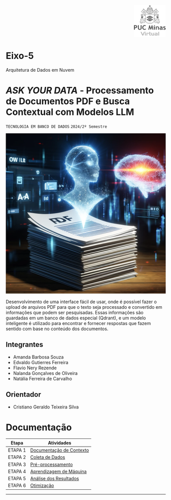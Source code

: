 <div align="right">
  <img src="ask_your_data/assets/images/logo_puc.png" alt="Descrição da Imagem"  width="100" height="100">
</div>

# Eixo-5
Arquitetura de Dados em Nuvem


# _ASK YOUR DATA_ - Processamento de Documentos PDF e Busca Contextual com Modelos LLM
`TECNOLOGIA EM BANCO DE DADOS` `2024/2º Semestre`

![image](/ask_your_data/assets/images/imagem.webp)

Desenvolvimento de uma interface fácil de usar, onde é possível fazer o upload de arquivos PDF para que o texto seja processado e convertido em informações que podem ser pesquisadas. Essas informações são guardadas em um banco de dados especial (Qdrant), e um modelo inteligente é utilizado para encontrar e fornecer respostas que fazem sentido com base no conteúdo dos documentos.

## Integrantes
* Amanda Barbosa Souza
* Edvaldo Gutierres Ferreira
* Flavio Nery Rezende
* Nalanda Gonçalves de Oliveira
* Natália Ferreira de Carvalho

## Orientador
* Cristiano Geraldo Teixeira Silva

# Documentação

| Etapa         | Atividades |
|  :----:   | ----------- |
| ETAPA 1        |[Documentação de Contexto](/ask_your_data/docs/documentacao_contexto.md) |
| ETAPA 2        |[Coleta de Dados](projeto/coleta_dados.md) |
| ETAPA 3        |[Pré-processamento](projeto/pre_processamento.md) |
| ETAPA 4        |[Aprendizagem de Máquina](projeto/aprendizado_maquina_rev.md)|
| ETAPA 5        |[Análise dos Resultados](projeto/analise_resultados.md) |
| ETAPA 6        |[Otimização](projeto/Otimizacao.md) |

---
